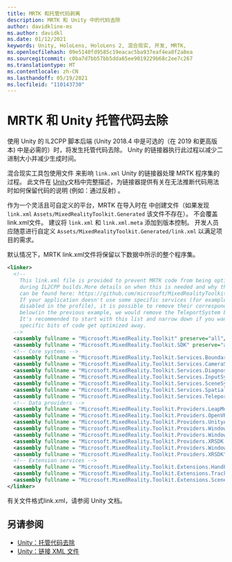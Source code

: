 ```yaml
---
title: MRTK 和托管代码剥离
description: MRTK 和 Unity 中的代码去除
author: davidkline-ms
ms.author: davidkl
ms.date: 01/12/2021
keywords: Unity, HoloLens, HoloLens 2, 混合现实, 开发, MRTK,
ms.openlocfilehash: 09e5140fd9585c19eacac5ba937eaf4ea8f2a8ea
ms.sourcegitcommit: c0ba7d7bb57bb5dda65ee9019229b68c2ee7c267
ms.translationtype: MT
ms.contentlocale: zh-CN
ms.lasthandoff: 05/19/2021
ms.locfileid: "110143730"
---
```

# <a name="mrtk-and-unity-managed-code-stripping"></a>MRTK 和 Unity 托管代码去除

使用 Unity 的 IL2CPP 脚本后端 (Unity 2018.4 中是可选的（在 2019 和更高版本[](https://docs.unity3d.com/Manual/ManagedCodeStripping.html)) 中是必需的）时，将发生托管代码去除。
Unity 的链接器执行此过程以减少二进制大小并减少生成时间。

混合现实工具包使用文件 来影响 `link.xml` Unity 的链接器处理 MRTK 程序集的过程。 此文件在 [Unity](https://docs.unity3d.com/Manual/ManagedCodeStripping.html#LinkXML)文档中完整描述，为链接器提供有关在无法推断代码用法时如何保留代码的说明 (例如：通过反射) 。

作为一个灵活且可自定义的平台，MRTK 在导入时在 中创建文件（如果发现 `link.xml` `Assets/MixedRealityToolkit.Generated` 该文件不存在）。 不会覆盖link.xml文件。 建议将 `link.xml` 和 `link.xml.meta` 添加到版本控制。 开发人员应随意进行自定义 `Assets/MixedRealityToolkit.Generated/link.xml` 以满足项目的需求。

默认情况下，MRTK link.xml文件将保留以下数据中所示的整个程序集。

``` xml
<linker> 
  <!-- 
    This link.xml file is provided to prevent MRTK code from being optimized away 
    during IL2CPP builds.More details on when this is needed and why this is needed 
    can be found here: https://github.com/microsoft/MixedRealityToolkit-Unity/issues/5273 
    If your application doesn't use some specific services (for example, if teleportation system is 
    disabled in the profile), it is possible to remove their corresponding lines down 
    below(in the previous example, we would remove the TeleportSystem below). 
    It's recommended to start with this list and narrow down if you want to ensure 
    specific bits of code get optimized away. 
  --> 
  <assembly fullname = "Microsoft.MixedReality.Toolkit" preserve="all"/> 
  <assembly fullname = "Microsoft.MixedReality.Toolkit.SDK" preserve="all"/> 
  <!-- Core systems --> 
  <assembly fullname = "Microsoft.MixedReality.Toolkit.Services.BoundarySystem" preserve="all"/> 
  <assembly fullname = "Microsoft.MixedReality.Toolkit.Services.CameraSystem" preserve="all"/> 
  <assembly fullname = "Microsoft.MixedReality.Toolkit.Services.DiagnosticsSystem" preserve="all"/> 
  <assembly fullname = "Microsoft.MixedReality.Toolkit.Services.InputSystem" preserve="all"/> 
  <assembly fullname = "Microsoft.MixedReality.Toolkit.Services.SceneSystem" preserve="all"/> 
  <assembly fullname = "Microsoft.MixedReality.Toolkit.Services.SpatialAwarenessSystem" preserve="all"/> 
  <assembly fullname = "Microsoft.MixedReality.Toolkit.Services.TeleportSystem" preserve="all"/> 
  <!-- Data providers --> 
  <assembly fullname = "Microsoft.MixedReality.Toolkit.Providers.LeapMotion" preserve="all"/> 
  <assembly fullname = "Microsoft.MixedReality.Toolkit.Providers.OpenVR" preserve="all"/> 
  <assembly fullname = "Microsoft.MixedReality.Toolkit.Providers.UnityAR" preserve="all"/> 
  <assembly fullname = "Microsoft.MixedReality.Toolkit.Providers.WindowsMixedReality.Shared" preserve="all"/> 
  <assembly fullname = "Microsoft.MixedReality.Toolkit.Providers.WindowsMixedReality" preserve="all"/> 
  <assembly fullname = "Microsoft.MixedReality.Toolkit.Providers.XRSDK.WindowsMixedReality" preserve="all"/> 
  <assembly fullname = "Microsoft.MixedReality.Toolkit.Providers.WindowsVoiceInput" preserve="all"/> 
  <assembly fullname = "Microsoft.MixedReality.Toolkit.Providers.XRSDK" preserve="all"/> 
  <!-- Extension services --> 
  <assembly fullname = "Microsoft.MixedReality.Toolkit.Extensions.HandPhysics" preserve="all"/> 
  <assembly fullname = "Microsoft.MixedReality.Toolkit.Extensions.Tracking" preserve="all"/> 
  <assembly fullname = "Microsoft.MixedReality.Toolkit.Extensions.SceneTransitionService" preserve="all"/> 
</linker>
```

有关文件格式link.xml，请参阅 Unity 文档。

## <a name="see-also"></a>另请参阅

- [Unity：托管代码去除](https://docs.unity3d.com/Manual/ManagedCodeStripping.html)
- [Unity：链接 XML 文件](https://docs.unity3d.com/Manual/ManagedCodeStripping.html#LinkXML)
